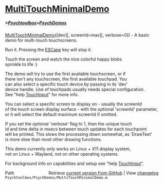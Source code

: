 # [MultiTouchMinimalDemo](MultiTouchMinimalDemo)
##### >[Psychtoolbox](Psychtoolbox)>[PsychDemos](PsychDemos)

[MultiTouchMinimalDemo](MultiTouchMinimalDemo)([dev][, screenId=max][, verbose=0]) - A basic demo for multi-touch touchscreens.  
  
Run it. Pressing the [ESCape](ESCape) key will stop it.  
  
Touch the screen and watch the nice colorful happy blobs  
sprinkle to life :)  
  
The demo will try to use the first available touchscreen, or if  
there isn't any touchscreen, the first available touchpad. You  
can also select a specific touch device by passing in its 'dev'  
device handle. Use of touchpads usually needs special configuration.  
See "help [TouchInput](TouchInput)" for more info.  
  
You can select a specific screen to display on - usually the screenId  
of the touch screen display surface - with the optional 'screenId' parameter,  
or it will select the default maximum screenId if omitted.  
  
If you set the optional 'verbose' flag to 1, then the unique touch  
id and time delta in msecs between touch updates for each touchpoint  
will be printed. This slows the processing down somewhat, as 'DrawText'  
is more slow than most other drawing functions.  
  
This demo currently only works on Linux + X11 display system,  
not on Linux + Wayland, not on other operating systems.  
  
For background info on capabilities and setup see "help [TouchInput](TouchInput)".  
  




<div class="code_header" style="text-align:right;">
  <span style="float:left;">Path&nbsp;&nbsp;</span> <span class="counter">Retrieve <a href=
  "https://raw.github.com/Psychtoolbox-3/Psychtoolbox-3/beta/Psychtoolbox/PsychDemos/MultiTouchMinimalDemo.m">current version from GitHub</a> | View <a href=
  "https://github.com/Psychtoolbox-3/Psychtoolbox-3/commits/beta/Psychtoolbox/PsychDemos/MultiTouchMinimalDemo.m">changelog</a></span>
</div>
<div class="code">
  <code>Psychtoolbox/PsychDemos/MultiTouchMinimalDemo.m</code>
</div>

